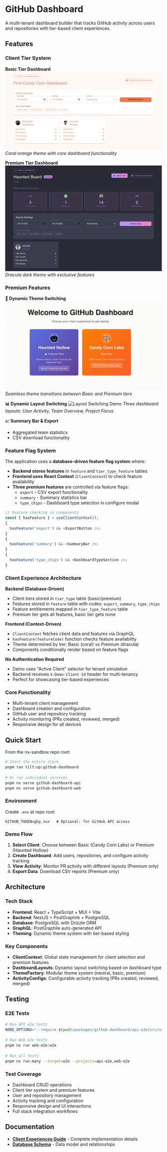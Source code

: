 # GitHub Dashboard

A multi-tenant dashboard builder that tracks GitHub activity across users and repositories with tier-based client experiences.

## Features

### Client Tier System

**Basic Tier Dashboard**
![Basic Tier Dashboard](../../docs/images/basic-dashboard.png)
_Coral orange theme with core dashboard functionality_

**Premium Tier Dashboard**
![Premium Tier Dashboard](../../docs/images/premium-dashboard.png)
_Dracula dark theme with exclusive features_

### Premium Features

**🎨 Dynamic Theme Switching**
![Theme Switching Demo](../../docs/videos/theme-switching.gif)
_Seamless theme transitions between Basic and Premium tiers_

**📊 Dynamic Layout Switching**
![Layout Switching Demo](../../docs/videos/layout-switching.gif)
_Three dashboard layouts: User Activity, Team Overview, Project Focus_

**📈 Summary Bar & Export**

- Aggregated team statistics
- CSV download functionality

### Feature Flag System

The application uses a **database-driven feature flag system** where:

- **Backend stores features** in `feature` and `tier_type_feature` tables
- **Frontend uses React Context** (`ClientContext`) to check feature availability
- **Three premium features** are controlled via feature flags:
  - `export` - CSV export functionality
  - `summary` - Summary statistics bar
  - `type_chips` - Dashboard type selection in configure modal

```typescript
// Feature checking in components
const { hasFeature } = useClientContext();
{
  hasFeature('export') && <ExportButton />;
}
{
  hasFeature('summary') && <SummaryBar />;
}
{
  hasFeature('type_chips') && <DashboardTypeSection />;
}
```

### Client Experience Architecture

**Backend (Database-Driven)**

- Client tiers stored in `tier_type` table (basic/premium)
- Features stored in `feature` table with codes: `export`, `summary`, `type_chips`
- Feature entitlements mapped in `tier_type_feature` table
- Premium tier gets all features, basic tier gets none

**Frontend (Context-Driven)**

- `ClientContext` fetches client data and features via GraphQL
- `hasFeature(featureCode)` function checks feature availability
- Theme determined by tier: Basic (coral) vs Premium (dracula)
- Components conditionally render based on feature flags

**No Authentication Required**

- Demo uses "Active Client" selector for tenant simulation
- Backend receives `X-Demo-Client-Id` header for multi-tenancy
- Perfect for showcasing tier-based experiences

### Core Functionality

- Multi-tenant client management
- Dashboard creation and configuration
- GitHub user and repository tracking
- Activity monitoring (PRs created, reviewed, merged)
- Responsive design for all devices

## Quick Start

From the nx-sandbox repo root:

```bash
# Start the entire stack
pnpm run tilt:up:github-dashboard

# Or run individual services
pnpm nx serve github-dashboard-api
pnpm nx serve github-dashboard-web
```

### Environment

Create `.env` at repo root:

```
GITHUB_TOKEN=ghp_xxx   # Optional: for GitHub API access
```

### Demo Flow

1. **Select Client**: Choose between Basic (Candy Corn Labs) or Premium (Haunted Hollow)
2. **Create Dashboard**: Add users, repositories, and configure activity tracking
3. **View Activity**: Monitor PR activity with different layouts (Premium only)
4. **Export Data**: Download CSV reports (Premium only)

## Architecture

### Tech Stack

- **Frontend**: React + TypeScript + MUI + Vite
- **Backend**: NestJS + PostGraphile + PostgreSQL
- **Database**: PostgreSQL with Drizzle ORM
- **GraphQL**: PostGraphile auto-generated API
- **Theming**: Dynamic theme system with tier-based styling

### Key Components

- **ClientContext**: Global state management for client selection and premium features
- **DashboardLayouts**: Dynamic layout switching based on dashboard type
- **ThemeFactory**: Modular theme system (neutral, basic, premium)
- **ActivityConfigs**: Configurable activity tracking (PRs created, reviewed, merged)

## Testing

### E2E Tests

```bash
# Run API e2e tests
NODE_OPTIONS="--require $(pwd)/packages/github-dashboard/api-e2e/src/support/register-nock.js" pnpm nx run api-e2e:e2e

# Run Web e2e tests
pnpm nx run web-e2e:e2e

# Run all tests
pnpm nx run-many --target=e2e --projects=api-e2e,web-e2e
```

### Test Coverage

- Dashboard CRUD operations
- Client tier system and premium features
- User and repository management
- Activity tracking and configuration
- Responsive design and UI interactions
- Full stack integration workflows

## Documentation

- **[Client Experiences Guide](../../docs/02-demo-client-experiences.md)** - Complete implementation details
- **[Database Schema](../../docs/architecture-database-schema.md)** - Data model and relationships
